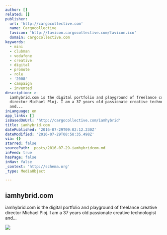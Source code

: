 ```yaml
---
author: []
related: []
publisher:
  url: 'http://cargocollective.com'
  name: Cargocollective
  favicon: 'http://favicon.cargocollective.com/favicon.ico'
  domain: cargocollective.com
keywords:
  - mini
  - clubman
  - vodafone
  - creative
  - digital
  - promote
  - role
  - '2008'
  - campaign
  - invented
description: >-
  iamhybrid.com is the digital portfolio and playground of freelance creative
  director Michael Ploj. I am a 37 years old passionate creative technologist
  and...
inLanguage: en
app_links: []
isBasedOnUrl: 'http://cargocollective.com/iamhybrid'
title: iamhybrid.com
datePublished: '2016-07-29T09:02:12.230Z'
dateModified: '2016-07-29T08:58:35.498Z'
via: {}
starred: false
sourcePath: _posts/2016-07-29-iamhybridcom.md
inFeed: true
hasPage: false
inNav: false
_context: 'http://schema.org'
_type: MediaObject

---
```

<article style=""><h1>iamhybrid.com</h1><p>iamhybrid.com is the digital portfolio and playground of freelance creative director Michael Ploj. I am a 37 years old passionate creative technologist and...</p><img src="http://payload72.cargocollective.com/1/8/262298/3741400/prt_200x283_1342660073.jpg" /></article>